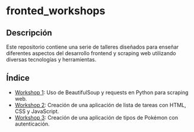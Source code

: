# fronted_workshops

## Descripción

Este repositorio contiene una serie de talleres diseñados para enseñar diferentes aspectos del desarrollo frontend y scraping web utilizando diversas tecnologías y herramientas.

## Índice

-   [Workshop 1](./worsksop1/README.md): Uso de BeautifulSoup y requests en Python para scraping web.
-   [Workshop 2](./workshop2/README.md): Creación de una aplicación de lista de tareas con HTML, CSS y JavaScript.
-   [Workshop 3](./workshop3/README.md): Creación de una aplicación de tipos de Pokémon con autenticación.
